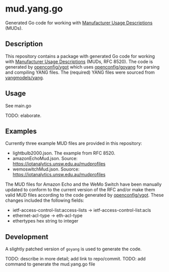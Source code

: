 # mud.yang.go

Generated Go code for working with [Manufacturer Usage Descriptions](https://datatracker.ietf.org/doc/rfc8520/) (MUDs).

## Description

This repository contains a package with generated Go code for working with [Manufacturer Usage Descriptions](https://datatracker.ietf.org/doc/rfc8520/) (MUDs, RFC 8520).
The code is generated by [openconfig/ygot](https://github.com/openconfig/ygot) which uses [openconfig/goyang](https://github.com/openconfig/goyang) for parsing and compiling YANG files.
The (required) YANG files were sourced from [yangmodels/yang](https://github.com/YangModels/yang).

## Usage
 
See main.go

TODO: elaborate.

## Examples

Currently three example MUD files are provided in this repository:

* lightbulb2000.json. The example from RFC 8520.
* amazonEchoMud.json. Source: https://iotanalytics.unsw.edu.au/mudprofiles
* wemoswitchMud.json. Souorce: https://iotanalytics.unsw.edu.au/mudprofiles

The MUD files for Amazon Echo and the WeMo Switch have been manually updated to conform to the current version of the RFC and/or make them valid MUD files according to the code generated by [openconfig/ygot](https://github.com/openconfig/ygot).
These changes included the following fields:

* ietf-access-control-list:access-lists -> ietf-access-control-list:acls
* ethernet-acl-type -> eth-acl-type
* ethertypes hex string to integer

## Development

A slightly patched version of `goyang` is used to generate the code.

TODO: describe in more detail; add link to repo/commit.
TODO: add command to generate the mud.yang.go file

